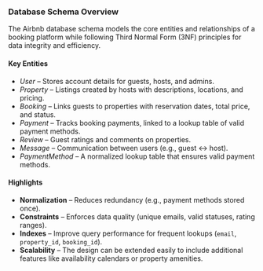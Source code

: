 ### Database Schema Overview

The Airbnb database schema models the core entities and relationships of a booking platform while following Third Normal Form (3NF) principles for data integrity and efficiency.  

#### Key Entities
- *User* – Stores account details for guests, hosts, and admins.  
- *Property* – Listings created by hosts with descriptions, locations, and pricing.  
- *Booking* – Links guests to properties with reservation dates, total price, and status.  
- *Payment* – Tracks booking payments, linked to a lookup table of valid payment methods.  
- *Review* – Guest ratings and comments on properties.  
- *Message* – Communication between users (e.g., guest ↔ host).  
- *PaymentMethod* – A normalized lookup table that ensures valid payment methods.  

#### Highlights
- **Normalization** – Reduces redundancy (e.g., payment methods stored once).  
- **Constraints** – Enforces data quality (unique emails, valid statuses, rating ranges).  
- **Indexes** – Improve query performance for frequent lookups (`email`, `property_id`, `booking_id`).  
- **Scalability** – The design can be extended easily to include additional features like availability calendars or property amenities.  
